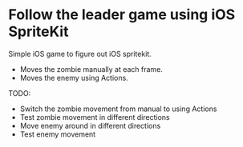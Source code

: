 
Follow the leader game using iOS SpriteKit
==========================================

Simple iOS game to figure out iOS spritekit.

- Moves the zombie manually at each frame.
- Moves the enemy using Actions.

TODO:
- Switch the zombie movement from manual to using Actions
- Test zombie movement in different directions
- Move enemy around in different directions
- Test enemy movement
